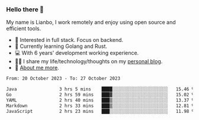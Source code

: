 ### Hello there 👋

My name is Lianbo, I work remotely and enjoy using open source and efficient tools.

- 🔭 Interested in full stack. Focus on backend.
- 🌱 Currently learning Golang and Rust.
- 💻 With 6 years' development working experience.
- ✍🏻 I share my life/technology/thoughts on my [personal blog](https://godruoyi.com).
- 👒 [About me more](https://godruoyi.com/posts/About-godruoyi).

<!--START_SECTION:waka-->

```txt
From: 20 October 2023 - To: 27 October 2023

Java                3 hrs 5 mins    ████░░░░░░░░░░░░░░░░░░░░░   15.46 %
Go                  2 hrs 59 mins   ███▓░░░░░░░░░░░░░░░░░░░░░   15.02 %
YAML                2 hrs 40 mins   ███▒░░░░░░░░░░░░░░░░░░░░░   13.37 %
Markdown            2 hrs 33 mins   ███▒░░░░░░░░░░░░░░░░░░░░░   12.81 %
JavaScript          2 hrs 23 mins   ███░░░░░░░░░░░░░░░░░░░░░░   11.98 %
```

<!--END_SECTION:waka-->

